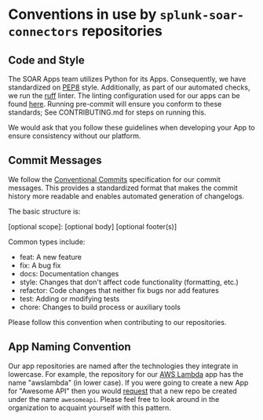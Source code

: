 # Conventions in use by ```splunk-soar-connectors``` repositories

## Code and Style
The SOAR Apps team utilizes Python for its Apps. Consequently, we have standardized on [PEP8](https://www.python.org/dev/peps/pep-0008/) style. Additionally, as part of our automated checks, we run the [ruff](https://docs.astral.sh/ruff/) linter. The linting configuration used for our apps can be found [here](https://github.com/phantomcyber/dev-cicd-tools/blob/main/templates/pyproject.toml). Running pre-commit will ensure you conform to these standards; See CONTRIBUTING.md for steps on running this.

We would ask that you follow these guidelines when developing your App to ensure consistency without our platform.

## Commit Messages
We follow the [Conventional Commits](https://www.conventionalcommits.org/) specification for our commit messages. This provides a standardized format that makes the commit history more readable and enables automated generation of changelogs.

The basic structure is:

<type>[optional scope]: <description>
[optional body]
[optional footer(s)]

Common types include:
- feat: A new feature
- fix: A bug fix
- docs: Documentation changes
- style: Changes that don't affect code functionality (formatting, etc.)
- refactor: Code changes that neither fix bugs nor add features
- test: Adding or modifying tests
- chore: Changes to build process or auxiliary tools

Please follow this convention when contributing to our repositories.

## App Naming Convention
Our app repositories are named after the technologies they integrate in lowercase. For example, the repository for our [AWS Lambda](https://docs.aws.amazon.com/lambda/latest/dg/welcome.html) app has the name "awslambda" (in lower case).  If you were going to create a new App for "Awesome API" then you would [request](https://github.com/splunk-soar-connectors/.github/issues/new?assignees=&labels=&template=new_repo_request.md&title=) that a new repo be created under the name `awesomeapi`. Please feel free to look around in the organization to acquaint yourself with this pattern.
